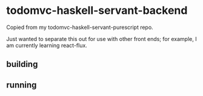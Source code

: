 # todomvc-haskell-servant-backend

Copied from my todomvc-haskell-servant-purescript repo.

Just wanted to separate this out for use with other front ends; for example, I am currently learning react-flux.

## building

## running
